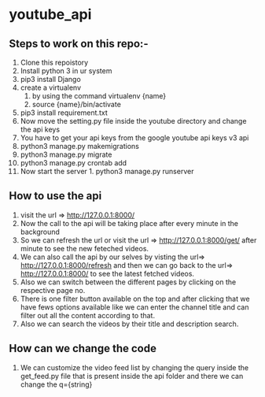 # youtube_api

## Steps to work on this repo:-
 1. Clone this repoistory 
 2. Install python 3 in ur system 
 3. pip3 install Django 
 4. create a virtualenv 
    1.  by using the command virtualenv {name}
    2.  source {name}/bin/activate
 5. pip3 install requirement.txt
 6. Now move the setting.py file inside the youtube directory and change the api keys 
 7. You have to get your api keys from the google youtube api keys v3 api
 8. python3 manage.py makemigrations
 9. python3 manage.py migrate
 10. python3 manage.py crontab add
 11. Now start the server
    1. python3 manage.py runserver
 
## How to use the api
1. visit the url => http://127.0.0.1:8000/
2. Now the call to the api will be taking place after every minute in the background 
3. So we can refresh the url or visit the url => http://127.0.0.1:8000/get/ after minute to see the new feteched videos.
4. We can also call the api by our selves by visting the url=> http://127.0.0.1:8000/refresh and then we can go back to the url=>  http://127.0.0.1:8000/ to see the latest fetched videos. 
5. Also we can switch between the different pages by clicking on the respective page no.
6. There is one filter button available on the top and after clicking that we have fews options available like we can enter the channel title and can filter out all the content according to that.
7. Also we can search the videos by their title and description search.


## How can we change the code 
1. We can customize the video feed list by changing the query inside the get_feed.py file that is present inside the api folder and there we can change the q={string} 

